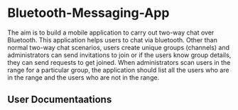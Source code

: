 # Bluetooth-Messaging-App
The aim is to build a mobile application to carry out two-way chat over Bluetooth. This application helps users to chat via bluetooth. Other than normal two-way chat scenarios, users create unique groups (channels) and administrators can send invitations to join or if the users know group details, they can send requests to get joined. When administrators scan users in the range for a particular group, the application should list all the users who are in the range and the users who are not in the range. 

## User Documentaations
